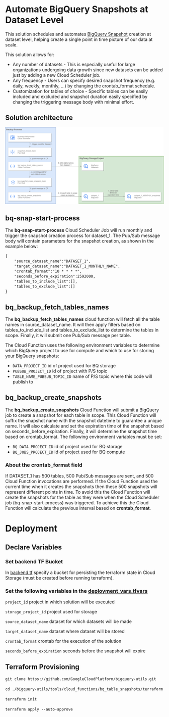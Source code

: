 # Automate BigQuery Snapshots at Dataset Level

This solution schedules and automates [BigQuery Snapshot](https://cloud.google.com/bigquery/docs/table-snapshots-intro) creation at dataset level, helping create a single point in time picture of our data at scale.  

This solution allows for:

* Any number of datasets - This is especially useful for large organizations undergoing data growth since new datasets can be added just by adding a new Cloud Scheduler job.
* Any frequency - Users can specify desired snapshot frequency (e.g. daily, weekly, monthly, …) by changing the crontab_format schedule. 
* Customization for tables of choice - Specific tables can be easily included and excluded and snapshot duration easily specified by changing the triggering message body with minimal effort.


## Solution architecture
![alt text](./architecture_diagram.png)

## bq-snap-start-process
The **bq-snap-start-process** Cloud Scheduler Job will run monthly and trigger the snapshot creation process for dataset_1. The Pub/Sub message body will contain parameters for the snapshot creation, as shown in the example below:
 
```
{
    "source_dataset_name":"DATASET_1",
    "target_dataset_name":"DATASET_1_MONTHLY_NAME",
    "crontab_format":"10 * * * *",
    "seconds_before_expiration":2592000,
    "tables_to_include_list":[],
    "tables_to_exclude_list":[] 
}
```

## bq_backup_fetch_tables_names
The **bq_backup_fetch_tables_names** cloud function will fetch all the table names in source_dataset_name. It will then apply filters based on tables_to_include_list and tables_to_exclude_list to determine the tables in scope. Finally, it will submit one Pub/Sub message per table. 

The Cloud Function uses the following environment variables to determine which BigQuery project to use for compute and which to use for storing your BigQuery snapshots:
* `DATA_PROJECT_ID` id of project used for BQ storage 
* `PUBSUB_PROJECT_ID` id of project with P/S topic
* `TABLE_NAME_PUBSUB_TOPIC_ID` name of P/S topic where this code will publish to

## bq_backup_create_snapshots
The **bq_backup_create_snapshots** Cloud Function will submit a BigQuery job to create a snapshot for each table in scope. This Cloud Function will suffix the snapshot name with the snapshot datetime to guarantee a unique name. It will also calculate and set the expiration time of the snapshot based on seconds_before_expiration. Finally, it will determine the snapshot time based on crontab_format. 
The following environment variables must be set:
* `BQ_DATA_PROJECT_ID` id of project used for BQ storage
* `BQ_JOBS_PROJECT_ID` id of project used for BQ compute


### About the crontab_format field
If DATASET_1 has 500 tables, 500 Pub/Sub messages are sent, and 500 Cloud Function invocations are performed. If the Cloud Function used the current time when it creates the snapshots then these 500 snapshots will represent different points in time. To avoid this the Cloud Function will create the snapshots for the table as they were when the Cloud Scheduler job (bq-snap-start-process) was triggered. To achieve this the Cloud Function will calculate the previous interval based on **crontab_format**.


# Deployment

## Declare Variables
### Set backend TF Bucket

In [backend.tf](./terraform/backend.tf) specify a bucket for persisting the terraform state in Cloud Storage (must be created before running terraform).

### Set the following variables in the [deployment_vars.tfvars](./terraform/deployment_vars.tfvars)

`project_id` project in which solution will be executed 

`storage_project_id` project used for storage 

`source_dataset_name` dataset for which datasets will be made 

`target_dataset_name` dataset where dataset will be stored 

`crontab_format` crontab for the execution of the solution

`seconds_before_expiration` seconds before the snapshot will expire

## Terraform Provisioning
```
git clone https://github.com/GoogleCloudPlatform/bigquery-utils.git

cd ./bigquery-utils/tools/cloud_functions/bq_table_snapshots/terraform

terraform init

terraform apply --auto-approve
```

